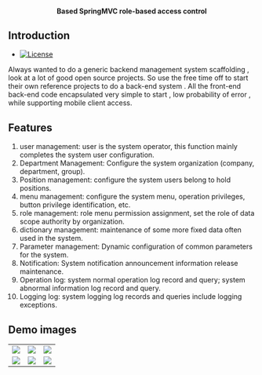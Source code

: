 <h4 align="center">Based SpringMVC role-based access control</h4>



## Introduction

- [![License](https://img.shields.io/badge/License-Apache%202.0-blue.svg)](https://opensource.org/licenses/Apache-2.0)

Always wanted to do a generic backend management system scaffolding , look at a lot of good open source projects. 
So use the free time off to start their own reference projects to do a back-end system . 
All the front-end back-end code encapsulated very simple to start , low probability of error , while supporting mobile client access.


## Features

1. user management: user is the system operator, this function mainly completes the system user configuration.
2. Department Management: Configure the system organization (company, department, group).
3. Position management: configure the system users belong to hold positions.
4. menu management: configure the system menu, operation privileges, button privilege identification, etc.
5. role management: role menu permission assignment, set the role of data scope authority by organization.
6. dictionary management: maintenance of some more fixed data often used in the system.
7. Parameter management: Dynamic configuration of common parameters for the system.
8. Notification: System notification announcement information release maintenance.
9. Operation log: system normal operation log record and query; system abnormal information log record and query.
10. Logging log: system logging log records and queries include logging exceptions.
 

## Demo images
<table>
    <tr>
        <td><img src="https://i.postimg.cc/NMszfFrn/Snipaste-2023-04-20-13-49-07.png"/></td>
        <td><img src="https://i.postimg.cc/X4jsDBLn/Snipaste-2023-04-20-13-56-06.png"/></td>
        <td><img src="https://i.postimg.cc/X4jsDBLn/Snipaste-2023-04-20-13-56-06.png"/></td>
    </tr>
    <tr>
        <td><img src="https://i.postimg.cc/NsPRJLjj/Snipaste-2023-04-20-13-56-32.png"/></td>
        <td><img src="https://i.postimg.cc/y6sCG6Q2/Snipaste-2023-04-20-13-57-04.png"/></td>
        <td><img src="https://i.postimg.cc/nhBkxbTg/Snipaste-2023-04-20-14-12-17.png"/></td>
    </tr>
    <tr>

</table>
